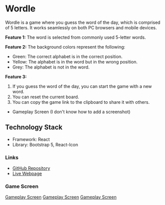 # Wordle

Wordle is a game where you guess the word of the day, which is comprised of 5 letters. It works seamlessly on both PC browsers and mobile devices.

**Feature 1:** The word is selected from commonly used 5-letter words.

**Feature 2:** The background colors represent the following:
- Green: The correct alphabet is in the correct position.
- Yellow: The alphabet is in the word but in the wrong position.
- Grey: The alphabet is not in the word.

**Feature 3:**
1) If you guess the word of the day, you can start the game with a new word.
2) You can reset the current board.
3) You can copy the game link to the clipboard to share it with others.

- Gameplay Screen (I don't know how to add a screenshot)

## Technology Stack
- Framework: React
- Library: Bootstrap 5, React-Icon

### Links
- [GitHub Repository](https://github.com/elriot/wordle)
- [Live Webpage](https://elriot.github.io/wordle)


### Game Screen
[Gameplay Screen](https://github.com/elriot/wordle/blob/main/wordle_01.png?raw=true)
[Gameplay Screen](https://github.com/elriot/wordle/blob/main/wordle_02.png?raw=true)
[Gameplay Screen](https://github.com/elriot/wordle/blob/main/wordle_03.png?raw=true)
